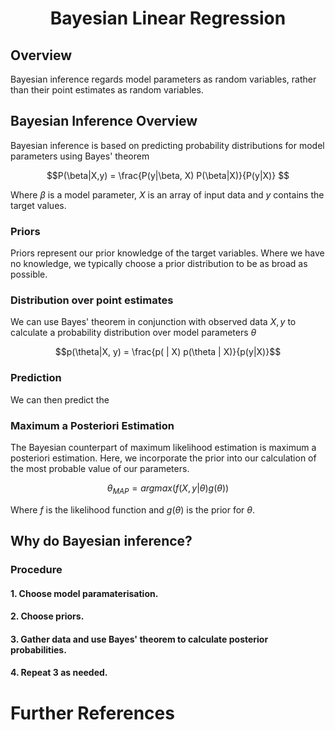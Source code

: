 
# <center>Bayesian Linear Regression</center>

## Overview
Bayesian inference regards model parameters as random variables, rather than their point estimates as random variables.

## Bayesian Inference Overview
Bayesian inference is based on predicting probability distributions for model parameters using Bayes' theorem

$$P(\beta|X,y) = \frac{P(y|\beta, X) P(\beta|X)}{P(y|X)} $$

Where $\beta$ is a model parameter, $X$ is an array of input data and $y$ contains the target values.

### Priors
Priors represent our prior knowledge of the target variables. Where we have no knowledge, we typically choose a prior 
distribution to be as broad as possible.

### Distribution over point estimates
We can use Bayes' theorem in conjunction with observed data $X, y$ to calculate a probability distribution over model 
parameters $\theta$

$$p(\theta|X, y) = \frac{p( | X) p(\theta | X)}{p(y|X)}$$

### Prediction
We can then predict the 

### Maximum a Posteriori Estimation
The Bayesian counterpart of maximum likelihood estimation is maximum a posteriori estimation. Here, we incorporate 
the prior into our calculation of the most probable value of our parameters. 

$$ \theta_{MAP} = argmax(f(X, y | \theta) g(\theta)) $$

Where $f$ is the likelihood function and $g(\theta)$ is the prior for $\theta$.

## Why do Bayesian inference?

### Procedure

#### 1. Choose model paramaterisation.


#### 2. Choose priors.


#### 3. Gather data and use Bayes' theorem to calculate posterior probabilities.


#### 4. Repeat 3 as needed.




# Further References

